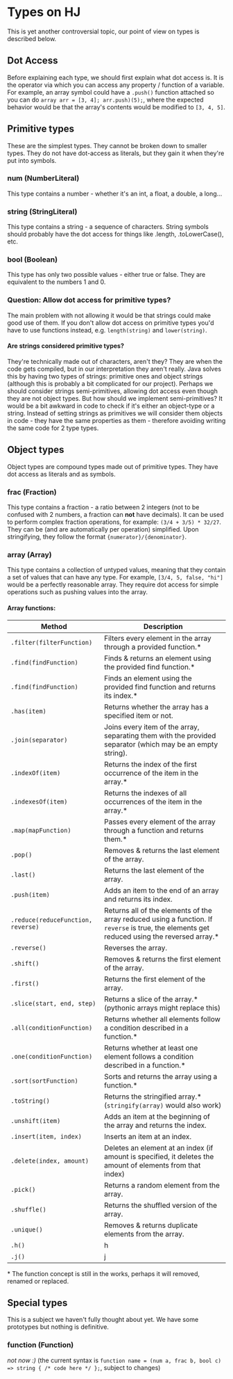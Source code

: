 # Types on HJ
This is yet another controversial topic, our point of view on types is described below.

## Dot Access
Before explaining each type, we should first explain what dot access is. It is the operator via which you can access any property / function of a variable. For example, an array symbol could have a `.push()` function attached so you can do `array arr = [3, 4]; arr.push)(5);`, where the expected behavior would be that the array's contents would be modified to `[3, 4, 5]`.


## Primitive types
These are the simplest types. They cannot be broken down to smaller types. They do not have dot-access as literals, but they gain it when they're put into symbols.

### num (NumberLiteral)
This type contains a number - whether it's an int, a float, a double, a long...

### string (StringLiteral)
This type contains a string - a sequence of characters. String symbols should probably have the dot access for things like .length, .toLowerCase(), etc.

### bool (Boolean)
This type has only two possible values - either true or false. They are equivalent to the numbers 1 and 0. 

### Question: Allow dot access for primitive types?
The main problem with not allowing it would be that strings could make good use of them. If you don't allow dot access on primitive types you'd have to use functions instead, e.g. `length(string)` and `lower(string)`.

#### Are strings considered primitive types?
They're technically made out of characters, aren't they? They are when the code gets compiled, but in our interpretation they aren't really. Java solves this by having two types of strings: primitive ones and object strings (although this is probably a bit complicated for our project). Perhaps we should consider strings semi-primitives, allowing dot access even though they are not object types.
But how should we implement semi-primitives? It would be a bit awkward in code to check if it's either an object-type or a string. Instead of setting strings as primitives we will consider them objects in code - they have the same properties as them - therefore avoiding writing the same code for 2 type types.


## Object types
Object types are compound types made out of primitive types. They have dot access as literals and as symbols.

### frac (Fraction)
This type contains a fraction - a ratio between 2 integers (not to be confused with 2 numbers, a fraction can **not** have decimals). It can be used to perform complex fraction operations, for example: `(3/4 + 3/5) * 32/27`. They can be (and are automatically per operation) simplified. Upon stringifying, they follow the format `{numerator}/{denominator}`.

### array (Array)
This type contains a collection of untyped values, meaning that they contain a set of values that can have any type. For example, `[3/4, 5, false, "hi"]` would be a perfectly reasonable array. They require dot access for simple operations such as pushing values into the array.

#### Array functions:
| Method | Description |
| --- | --- |
`.filter(filterFunction)` | Filters every element in the array through a provided function.*
`.find(findFunction)` | Finds & returns an element using the provided find function.*
`.find(findFunction)` | Finds an element using the provided find function and returns its index.*
`.has(item)` | Returns whether the array has a specified item or not.
`.join(separator)` | Joins every item of the array, separating them with the provided separator (which may be an empty string).
`.indexOf(item)` | Returns the index of the first occurrence of the item in the array.*
`.indexesOf(item)` | Returns the indexes of all occurrences of the item in the array.*
`.map(mapFunction)` | Passes every element of the array through a function and returns them.*
`.pop()` | Removes & returns the last element of the array.
`.last()` | Returns the last element of the array.
`.push(item)` | Adds an item to the end of an array and returns its index.
`.reduce(reduceFunction, reverse)` | Returns all of the elements of the array reduced using a function. If `reverse` is true, the elements get reduced using the reversed array.*
`.reverse()` | Reverses the array.
`.shift()` | Removes & returns the first element of the array.
`.first()` | Returns the first element of the array.
`.slice(start, end, step)` | Returns a slice of the array.* (pythonic arrays might replace this)
`.all(conditionFunction)` | Returns whether all elements follow a condition described in a function.*
`.one(conditionFunction)` | Returns whether at least one element follows a condition described in a function.*
`.sort(sortFunction)` | Sorts and returns the array using a function.*
`.toString()` | Returns the stringified array.* (`stringify(array)` would also work)
`.unshift(item)` | Adds an item at the beginning of the array and returns the index.
`.insert(item, index)` | Inserts an item at an index.
`.delete(index, amount)` | Deletes an element at an index (if amount is specified, it deletes the amount of elements from that index)
`.pick()` | Returns a random element from the array.
`.shuffle()` | Returns the shuffled version of the array.
`.unique()` | Removes & returns duplicate elements from the array.
`.h()` | h
`.j()` | j
\* The function concept is still in the works, perhaps it will removed, renamed or replaced.

## Special types
This is a subject we haven't fully thought about yet. We have some prototypes but nothing is definitive.

### function (Function)
_not now :)_ (the current syntax is `function name = (num a, frac b, bool c) => string { /* code here */ };`, subject to changes)